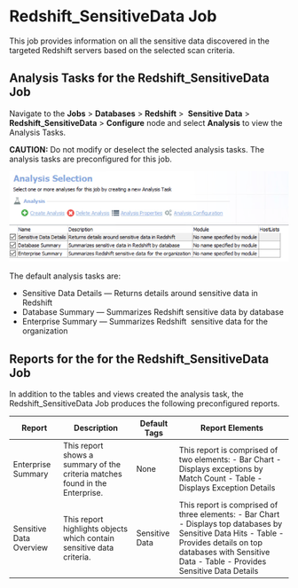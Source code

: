 # Redshift\_SensitiveData Job

This job provides information on all the sensitive data discovered in the targeted Redshift servers based on the selected scan criteria.

## Analysis Tasks for the Redshift\_SensitiveData Job

Navigate to the __Jobs__ > __Databases__ >  __Redshift__ >  __Sensitive Data__ > __Redshift\_SensitiveData__ > __Configure__ node and select __Analysis__ to view the Analysis Tasks.

__CAUTION:__ Do not modify or deselect the selected analysis tasks. The analysis tasks are preconfigured for this job.

![Analysis Selection](/static/img/product_docs/accessanalyzer/accessanalyzer/enterpriseauditor/solutions/databases/redshift/sensitive_data/analysissensitivedata.png)

The default analysis tasks are:

- Sensitive Data Details — Returns details around sensitive data in Redshift
- Database Summary — Summarizes Redshift sensitive data by database
- Enterprise Summary — Summarizes Redshift  sensitive data for the organization

## Reports for the for the Redshift\_SensitiveData Job

In addition to the tables and views created the analysis task, the Redshift\_SensitiveData Job produces the following preconfigured reports.

| Report | Description | Default Tags | Report Elements |
| --- | --- | --- | --- |
| Enterprise Summary | This report shows a summary of the criteria matches found in the Enterprise. | None | This report is comprised of two elements:   - Bar Chart - Displays exceptions by Match Count - Table - Displays Exception Details |
| Sensitive Data Overview | This report highlights objects which contain sensitive data criteria. | Sensitive Data | This report is comprised of three elements:   - Bar Chart - Displays top databases by Sensitive Data Hits - Table - Provides details on top databases with Sensitive Data - Table - Provides Sensitive Data Details |
